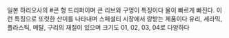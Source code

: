 일본 하리오사의 #콘 형 드리퍼이며 큰 리브와 구멍이 특징이다 물이 빠르게 빠진다. 이런 특징으로 또렷한 산미를 나타내며 스페셜티 시장에서 랑받는 제품이다
유리, 세라믹, 플라스틱, 메탈, 구리의 재질이 있으며 크기도 01, 02, 03, 04로 다양하다